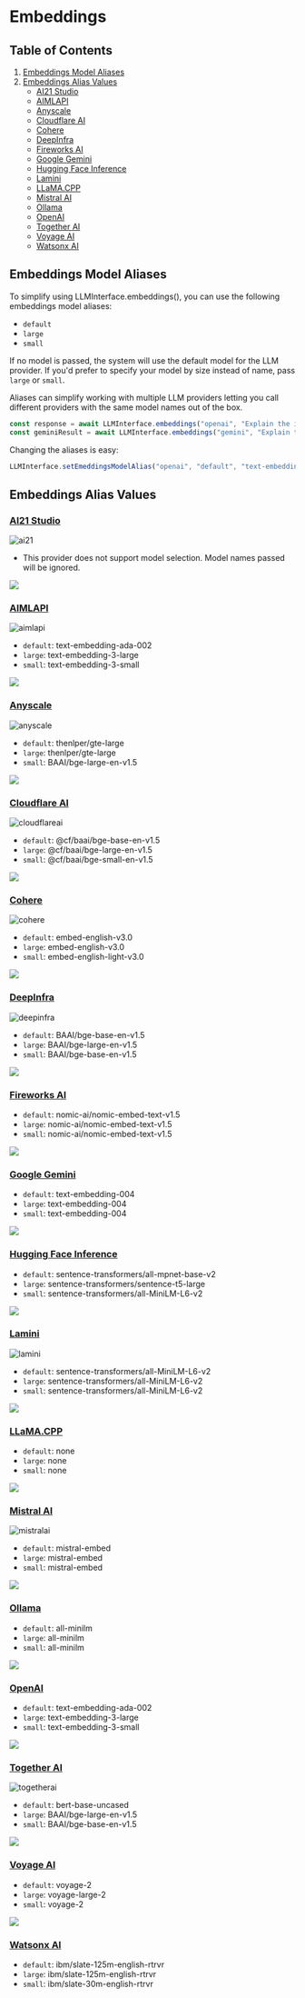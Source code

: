# Embeddings

## Table of Contents

1. [Embeddings Model Aliases](#embeddings-model-aliases)
2. [Embeddings Alias Values](#embeddings-alias-values)
    - [AI21 Studio](#ai21)
    - [AIMLAPI](#aimlapi)
    - [Anyscale](#anyscale)
    - [Cloudflare AI](#cloudflareai)
    - [Cohere](#cohere)
    - [DeepInfra](#deepinfra)
    - [Fireworks AI](#fireworksai)
    - [Google Gemini](#gemini)
    - [Hugging Face Inference](#huggingface)
    - [Lamini](#lamini)
    - [LLaMA.CPP](#llamacpp)
    - [Mistral AI](#mistralai)
    - [Ollama](#ollama)
    - [OpenAI](#openai)
    - [Together AI](#togetherai)
    - [Voyage AI](#voyage)
    - [Watsonx AI](#watsonxai)

## Embeddings Model Aliases

To simplify using LLMInterface.embeddings(), you can use the following embeddings model aliases:

- `default`
- `large`
- `small`

If no model is passed, the system will use the default model for the LLM provider. If you'd prefer to specify your model by size instead of name, pass `large` or `small`.

Aliases can simplify working with multiple LLM providers letting you call different providers with the same model names out of the box.

```javascript
const response = await LLMInterface.embeddings("openai", "Explain the importance of low latency LLMs", { model: "small" });
const geminiResult = await LLMInterface.embeddings("gemini", "Explain the importance of low latency LLMs", { model: "small" });
```

Changing the aliases is easy:

```javascript
LLMInterface.setEmeddingsModelAlias("openai", "default", "text-embedding-3-large");
```

## Embeddings Alias Values



### [AI21 Studio](providers/ai21.md)

![ai21](https://samestrin.github.io/media/large-models-interface/icons/ai21.png)

- This provider does not support model selection. Model names passed will be ignored.


![](https://samestrin.github.io/media/large-models-interface/icons/blank.png)

### [AIMLAPI](providers/aimlapi.md)

![aimlapi](https://samestrin.github.io/media/large-models-interface/icons/aimlapi.png)

- `default`: text-embedding-ada-002
- `large`: text-embedding-3-large
- `small`: text-embedding-3-small


![](https://samestrin.github.io/media/large-models-interface/icons/blank.png)

### [Anyscale](providers/anyscale.md)

![anyscale](https://samestrin.github.io/media/large-models-interface/icons/anyscale.png)

- `default`: thenlper/gte-large
- `large`: thenlper/gte-large
- `small`: BAAI/bge-large-en-v1.5


![](https://samestrin.github.io/media/large-models-interface/icons/blank.png)

### [Cloudflare AI](providers/cloudflareai.md)

![cloudflareai](https://samestrin.github.io/media/large-models-interface/icons/cloudflareai.png)

- `default`: @cf/baai/bge-base-en-v1.5
- `large`: @cf/baai/bge-large-en-v1.5
- `small`: @cf/baai/bge-small-en-v1.5


![](https://samestrin.github.io/media/large-models-interface/icons/blank.png)

### [Cohere](providers/cohere.md)

![cohere](https://samestrin.github.io/media/large-models-interface/icons/cohere.png)

- `default`: embed-english-v3.0
- `large`: embed-english-v3.0
- `small`: embed-english-light-v3.0


![](https://samestrin.github.io/media/large-models-interface/icons/blank.png)

### [DeepInfra](providers/deepinfra.md)

![deepinfra](https://samestrin.github.io/media/large-models-interface/icons/deepinfra.png)

- `default`: BAAI/bge-base-en-v1.5
- `large`: BAAI/bge-large-en-v1.5
- `small`: BAAI/bge-base-en-v1.5


![](https://samestrin.github.io/media/large-models-interface/icons/blank.png)

### [Fireworks AI](providers/fireworksai.md)



- `default`: nomic-ai/nomic-embed-text-v1.5
- `large`: nomic-ai/nomic-embed-text-v1.5
- `small`: nomic-ai/nomic-embed-text-v1.5


![](https://samestrin.github.io/media/large-models-interface/icons/blank.png)

### [Google Gemini](providers/gemini.md)



- `default`: text-embedding-004
- `large`: text-embedding-004
- `small`: text-embedding-004


![](https://samestrin.github.io/media/large-models-interface/icons/blank.png)

### [Hugging Face Inference](providers/huggingface.md)



- `default`: sentence-transformers/all-mpnet-base-v2
- `large`: sentence-transformers/sentence-t5-large
- `small`: sentence-transformers/all-MiniLM-L6-v2


![](https://samestrin.github.io/media/large-models-interface/icons/blank.png)

### [Lamini](providers/lamini.md)

![lamini](https://samestrin.github.io/media/large-models-interface/icons/lamini.png)

- `default`: sentence-transformers/all-MiniLM-L6-v2
- `large`: sentence-transformers/all-MiniLM-L6-v2
- `small`: sentence-transformers/all-MiniLM-L6-v2


![](https://samestrin.github.io/media/large-models-interface/icons/blank.png)

### [LLaMA.CPP](providers/llamacpp.md)



- `default`: none
- `large`: none
- `small`: none


![](https://samestrin.github.io/media/large-models-interface/icons/blank.png)

### [Mistral AI](providers/mistralai.md)

![mistralai](https://samestrin.github.io/media/large-models-interface/icons/mistralai.png)

- `default`: mistral-embed
- `large`: mistral-embed
- `small`: mistral-embed


![](https://samestrin.github.io/media/large-models-interface/icons/blank.png)

### [Ollama](providers/ollama.md)



- `default`: all-minilm
- `large`: all-minilm
- `small`: all-minilm


![](https://samestrin.github.io/media/large-models-interface/icons/blank.png)

### [OpenAI](providers/openai.md)



- `default`: text-embedding-ada-002
- `large`: text-embedding-3-large
- `small`: text-embedding-3-small


![](https://samestrin.github.io/media/large-models-interface/icons/blank.png)

### [Together AI](providers/togetherai.md)

![togetherai](https://samestrin.github.io/media/large-models-interface/icons/togetherai.png)

- `default`: bert-base-uncased
- `large`: BAAI/bge-large-en-v1.5
- `small`: BAAI/bge-base-en-v1.5 


![](https://samestrin.github.io/media/large-models-interface/icons/blank.png)

### [Voyage AI](providers/voyage.md)



- `default`: voyage-2
- `large`: voyage-large-2
- `small`: voyage-2


![](https://samestrin.github.io/media/large-models-interface/icons/blank.png)

### [Watsonx AI](providers/watsonxai.md)



- `default`: ibm/slate-125m-english-rtrvr
- `large`: ibm/slate-125m-english-rtrvr
- `small`: ibm/slate-30m-english-rtrvr

